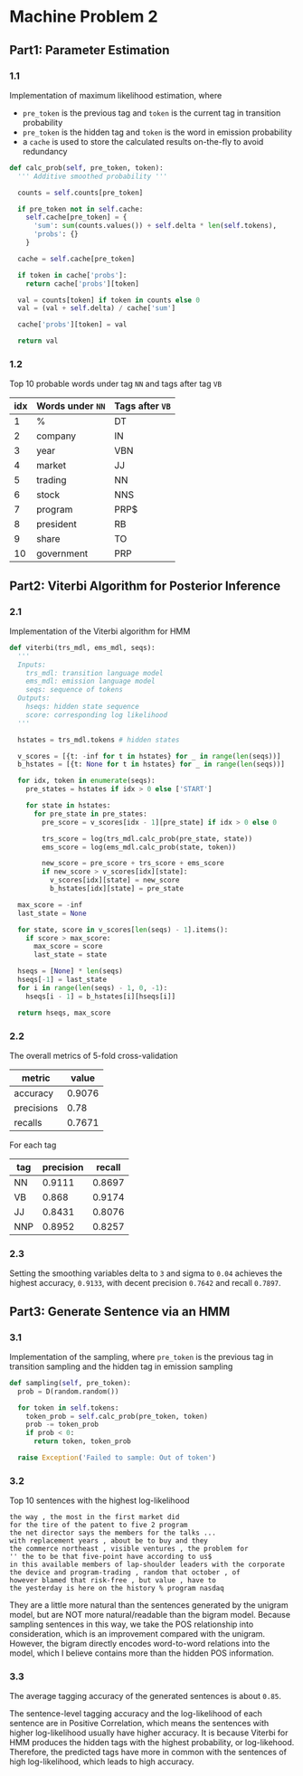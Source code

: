 # Machine Problem 2

## Part1: Parameter Estimation

### 1.1

Implementation of maximum likelihood estimation, where
- `pre_token` is the previous tag and `token` is the current tag in transition probability
-  `pre_token` is the hidden tag and `token` is the word in emission probability
- a `cache` is used to store the calculated results on-the-fly to avoid redundancy

```python
def calc_prob(self, pre_token, token):
  ''' Additive smoothed probability '''

  counts = self.counts[pre_token]

  if pre_token not in self.cache:
    self.cache[pre_token] = {
      'sum': sum(counts.values()) + self.delta * len(self.tokens),
      'probs': {}
    }

  cache = self.cache[pre_token]

  if token in cache['probs']:
    return cache['probs'][token]

  val = counts[token] if token in counts else 0
  val = (val + self.delta) / cache['sum']

  cache['probs'][token] = val

  return val
```

### 1.2

Top 10 probable words under tag `NN` and tags after tag `VB`

idx |Words under `NN`|Tags after `VB`
-|-|-
1 | % | DT
2 | company | IN
3 | year | VBN
4 | market | JJ
5 | trading | NN
6 | stock | NNS
7 | program | PRP$
8 | president | RB
9 | share | TO
10 | government | PRP

## Part2: Viterbi Algorithm for Posterior Inference

### 2.1

Implementation of the Viterbi algorithm for HMM

```python
def viterbi(trs_mdl, ems_mdl, seqs):
  '''
  Inputs:
    trs_mdl: transition language model
    ems_mdl: emission language model
    seqs: sequence of tokens
  Outputs:
    hseqs: hidden state sequence
    score: corresponding log likelihood
  '''

  hstates = trs_mdl.tokens # hidden states

  v_scores = [{t: -inf for t in hstates} for _ in range(len(seqs))]
  b_hstates = [{t: None for t in hstates} for _ in range(len(seqs))]

  for idx, token in enumerate(seqs):
    pre_states = hstates if idx > 0 else ['START']

    for state in hstates:
      for pre_state in pre_states:
        pre_score = v_scores[idx - 1][pre_state] if idx > 0 else 0

        trs_score = log(trs_mdl.calc_prob(pre_state, state))
        ems_score = log(ems_mdl.calc_prob(state, token))

        new_score = pre_score + trs_score + ems_score
        if new_score > v_scores[idx][state]:
          v_scores[idx][state] = new_score
          b_hstates[idx][state] = pre_state

  max_score = -inf
  last_state = None

  for state, score in v_scores[len(seqs) - 1].items():
    if score > max_score:
      max_score = score
      last_state = state

  hseqs = [None] * len(seqs)
  hseqs[-1] = last_state
  for i in range(len(seqs) - 1, 0, -1):
    hseqs[i - 1] = b_hstates[i][hseqs[i]]

  return hseqs, max_score
```

### 2.2

The overall metrics of 5-fold cross-validation

metric | value
-|-
accuracy | 0.9076
precisions | 0.78
recalls | 0.7671

For each tag

tag | precision | recall
-|-|-
NN | 0.9111 | 0.8697
VB | 0.868 | 0.9174
JJ | 0.8431 | 0.8076
NNP | 0.8952 | 0.8257

### 2.3

Setting the smoothing variables delta to `3` and sigma to `0.04` achieves the highest accuracy, `0.9133`, with decent precision `0.7642` and recall `0.7897`.

## Part3: Generate Sentence via an HMM

### 3.1

Implementation of the sampling, where `pre_token` is the previous tag in transition sampling and the hidden tag in emission sampling

```python
def sampling(self, pre_token):
  prob = D(random.random())

  for token in self.tokens:
    token_prob = self.calc_prob(pre_token, token)
    prob -= token_prob
    if prob < 0:
      return token, token_prob

  raise Exception('Failed to sample: Out of token')
```

### 3.2

Top 10 sentences with the highest log-likelihood

```
the way , the most in the first market did
for the tire of the patent to five 2 program
the net director says the members for the talks ...
with replacement years , about be to buy and they
the commerce northeast , visible ventures , the problem for
'' the to be that five-point have according to us$
in this available members of lap-shoulder leaders with the corporate
the device and program-trading , random that october , of
however blamed that risk-free , but value , have to
the yesterday is here on the history % program nasdaq
```

They are a little more natural than the sentences generated by the unigram model, but are NOT more natural/readable than the bigram model. Because sampling sentences in this way, we take the POS relationship into consideration, which is an improvement compared with the unigram. However, the bigram directly encodes word-to-word relations into the model, which I believe contains more than the hidden POS information.

### 3.3

The average tagging accuracy of the generated sentences is about `0.85`.

The sentence-level tagging accuracy and the log-likelihood of each sentence are in Positive Correlation, which means the sentences with higher log-likelihood usually have higher accuracy. It is because Viterbi for HMM produces the hidden tags with the highest probability, or log-likehood. Therefore, the predicted tags have more in common with the sentences of high log-likelihood, which leads to high accuracy.




